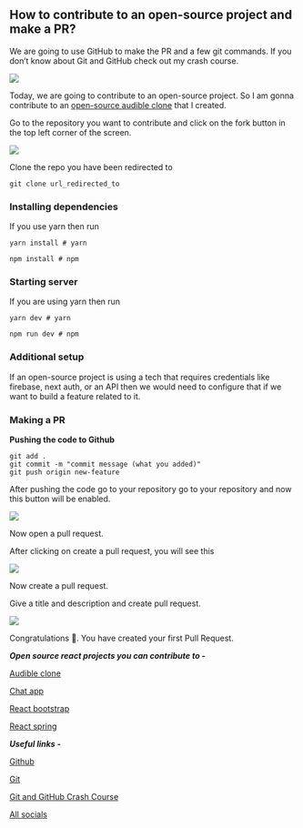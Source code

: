## How to contribute to an open-source project and make a PR?


We are going to use GitHub to make the PR and a few git commands. If you don’t know about Git and GitHub check out my crash course.

![](https://cdn.hashnode.com/res/hashnode/image/upload/v1627311876429/52cuiJxVN.jpeg)

Today, we are going to contribute to an open-source project. So I am gonna contribute to an [open-source audible clone](https://github.com/avneesh0612/audible) that I created.

Go to the repository you want to contribute and click on the fork button in the top left corner of the screen.

![](https://cdn.hashnode.com/res/hashnode/image/upload/v1627311878504/pqU_8Zh80.png)

Clone the repo you have been redirected to

```
git clone url_redirected_to
```


### Installing dependencies

If you use yarn then run

```
yarn install # yarn

npm install # npm
```


### Starting server

If you are using yarn then run

```
yarn dev # yarn

npm run dev # npm
```


### Additional setup

If an open-source project is using a tech that requires credentials like firebase, next auth, or an API then we would need to configure that if we want to build a feature related to it.

### Making a PR

**Pushing the code to Github**

```
git add .
git commit -m "commit message (what you added)"
git push origin new-feature
```


After pushing the code go to your repository go to your repository and now this button will be enabled.

![](https://cdn.hashnode.com/res/hashnode/image/upload/v1627311880224/BoU02D7DZ.png)

Now open a pull request.

After clicking on create a pull request, you will see this

![](https://cdn.hashnode.com/res/hashnode/image/upload/v1627311883434/Rb401-oo8.jpeg)

Now create a pull request.

Give a title and description and create pull request.

![](https://cdn.hashnode.com/res/hashnode/image/upload/v1627311885494/YgJ_EfgDq.png)

Congratulations 🥳. You have created your first Pull Request.

***Open source react projects you can contribute to -***

[Audible clone](https://github.com/avneesh0612/audible)

[Chat app](https://github.com/avneesh0612/lets-chat)

[React bootstrap](https://github.com/react-bootstrap/react-bootstrap/)

[React spring](https://github.com/pmndrs/react-spring)

***Useful links -***

[Github](https://github.com/)

[Git](https://git-scm.com/)

[Git and GitHub Crash Course](https://medium.com/geekculture/git-and-github-crash-course-b44f4885ff66)

[All socials](https://avneesh-links.vercel.app/)